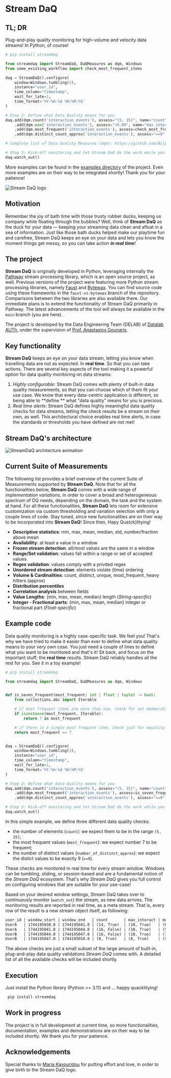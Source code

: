 # Stream DaQ

## TL; DR
Plug-and-play quality monitoring for high-volume and velocity data streams! In Python, of course!

```python
# pip install streamdaq

from streamdaq import StreamDaQ, DaQMeasures as dqm, Windows
from some_existing_workflow import check_most_frequent_items

daq = StreamDaQ().configure(
    window=Windows.tumbling(3),
    instance="user_id",
    time_column="timestamp",
    wait_for_late=1,
    time_format='%Y-%m-%d %H:%M:%S'
)

# Step 2: Define what Data Quality means for you
daq.add(dqm.count('interaction_events'), assess="(5, 15]", name="count")
    .add(dqm.max('interaction_events'), assess=">5.09", name="max_interact")
    .add(dqm.most_frequent('interaction_events'), assess=check_most_frequent_items, name="freq_interact")
    .add(dqm.distinct_count_approx('interaction_events'), assess="==9", name="approx_dist_interact")

# Complete list of Data Quality Measures (dqm): https://github.com/Bilpapster/stream-DaQ/blob/main/streamdaq/DaQMeasures.py

# Step 3: Kick-off monitoring and let Stream DaQ do the work while you focus on the important
daq.watch_out()
```
More examples can be found in the [examples directory](https://github.com/Bilpapster/stream-DaQ/tree/main/examples) of the project. Even more examples are on their way to be integrated shortly! Thank you for your patience! 

![Stream DaQ logo](https://github.com/user-attachments/assets/ebe3a950-5fbb-49d8-b6b1-f232ca7dc362)

## Motivation
Remember the joy of bath time with those trusty rubber ducks, keeping us company while floating through the bubbles?
Well, think of **Stream DaQ** as the duck for your data — keeping your streaming data clean and afloat in a sea of
information. Just like those bath ducks helped make our playtime fun and carefree, Stream DaQ keeps an eye on your data
and lets you know the moment things get messy, so you can take action ***in real time***!


## The project

**Stream DaQ** is originally developed in Python, leveraging internally
the [Pathway](https://github.com/pathwaycom/pathway) stream processing library, which is an open source project, as
well. Previous versions of the project were featuring more Python stream processing libraries,
namely [Faust](https://faust-streaming.github.io/faust/) and [Bytewax](https://bytewax.io/). You can find source code
using these frameworks in the `faust-vs-bytewax` branch of the repository. Comparisons between the two libraries are
also available there. Our immediate plans is to extend the functionality of Stream DaQ primarily in Pathway. The latest
advancements of the tool will always be available in the `main` branch (you are here).

The project is developed by the Data Engineering Team (DELAB) of [Datalab AUTh](https://datalab.csd.auth.gr/), under the
supervision of [Prof. Anastasios Gounaris](https://datalab-old.csd.auth.gr/~gounaris/).

## Key functionality

**Stream DaQ** keeps an eye on your data stream, letting you know when travelling data are not as expected. In **real
time**. So that you can take actions. There are several key aspects of the tool making it a powerful option for data
quality monitoring on data streams:

1. *Highly configurable*: Stream DaQ comes with plenty of built-in data quality measurements, so that you can choose
   which of them fit your use case. We know that every data-centric application is different, so being able to **define
   ** what "data quality" means for you is precious.
2. *Real time alerts*: Stream DaQ defines highly meaningful data quality checks for data streams, letting the check
   results be a stream on their own, as well. This architectural choice enables real time alerts, in case the standards
   or thresholds you have defined are not met!

## Stream DaQ's architecture

![StreamDaQ architecture animation](https://github.com/user-attachments/assets/df59f529-c74d-425e-a19f-66a95482c716)

## Current Suite of Measurements
The following list provides a brief overview of the current Suite of Measurements supported by **Stream DaQ**. Note that for all the functionalities below, **Stream DaQ** comes with a wide range of _implementation variations_, in order to cover a broad and heterogeneous spectrum of DQ needs, depending on the domain, the task and the system at hand. For all these functionalities, **Stream DaQ** lets room for extensive customization via custom thresholding and variation selection with only a couple lines of code. Stay tuned, since new functionalities are on their way to be incorporated into **Stream DaQ**! Since then, Hapy Qua(ck)litying!

- **Descriptive statistics**: min, max, mean, median, std, number/fraction above mean
- **Availability**: at least a value in a window
- **Frozen stream detection**: all/most values are the same in a window
- **Range/Set validation**: values fall within a range or set of accepted values
- **Regex validation**: values comply with a privded regex
- **Unordered stream detection**: elements violate (time) ordering
- **Volume & Cardinalities**: count, distinct, unique, most_frequent, heavy hitters (approx)
- **Distribution percentiles**
- **Correlation analysis** between fields
- **Value Lengths**: {min, max, mean, median} length (_String-specific_)
- **Integer - Fractional parts**: {min, max, mean, median} integer or fractional part (_Float-specific_)

## Example code

Data quality monitoring is a highly case-specific task. We feel you! That's why we have tried to make it easier than
ever to define what data quality means to your *very own case*. You just need a couple of lines to define what you want
to be monitored and that's it! Sit back, and focus on the important stuff; the **real time** results. Stream DaQ
reliably handles all the rest for you. See it in a toy example!

```python
# pip install streamdaq

from streamdaq import StreamDaQ, DaQMeasures as dqm, Windows


def is_seven_frequent(most_frequent: int | float | tuple) -> bool:
    from collections.abc import Iterable

    # if most frequent items are more than one, check for set membership
    if isinstance(most_frequent, Iterable):
        return 7 in most_frequent

    # if there is a single most frequent item, check just for equality
    return most_frequent == 7


daq = StreamDaQ().configure(
    window=Windows.tumbling(3),
    instance="user_id",
    time_column="timestamp",
    wait_for_late=1,
    time_format='%Y-%m-%d %H:%M:%S'
)

# Step 2: Define what Data Quality means for you
daq.add(dqm.count('interaction_events'), assess="(5, 15]", name="count")
    .add(dqm.most_frequent('interaction_events'), assess=is_seven_frequent, name="freq_interact")
    .add(dqm.distinct_count_approx('interaction_events'), assess="==9", name="approx_dist_interact")

# Step 3: Kick-off monitoring and let Stream DaQ do the work while you focus on the important
daq.watch_out()
```

In this simple example, we define three different data quality checks:

- the number of elements (`count`): we expect them to be in the range `(5, 15]`;
- the most frequent values (`most_frequent`): we expect number 7 to be frequent;
- the number of distinct values (`number_of_distinct_approx`): we expect the distict values to be exactly 9 (`==9`).

These checks are monitored in real time for every stream window. Windows can be tumbling, sliding, or session-based and are 
a fundamental notion of the *Stream DaQ* ecosystem. That's why *Stream DaQ* gives you full control on configuring windows
that are suitable for your use-case!

Based on your desired window settings, Stream DaQ takes over to continuously monitor (`watch_out`) the stream, as new data arrives.
The monitoring results are reported in real time, as a meta stream. That is, every row of the result is a new stream
object itself, as following:

```markdown
user_id | window_start | window_end   | count       | max_interact | med_interact | freq_interact   
UserA   | 1744195038.0 | 1744195041.0 | (14, True)  | (10, True)   | (6.5, True)  | (6, False)      
UserA   | 1744195041.0 | 1744195044.0 | (16, False) | (10, True)   | (5.0, True)  | (7, True)      
UserB   | 1744195044.0 | 1744195047.0 | (16, False) | (10, True)   | (7.0, True)  | (9, False)      
UserB   | 1744195047.0 | 1744195050.0 | (8, True)   | (8, True)    | (5.0, True)  | ((2, 7), True)
```

The above checks are just a small subset of the large amount of built-in, plug-and-play data quality validations *Stream DaQ* comes with. A detailed 
list of all the available checks will be included shortly.

## Execution

Just install the Python library (Python >= 3.11) and ... happy quacklitying!

   ```bash
    pip install streamdaq
   ```

## Work in progress

The project is in full development at current time, so more functionalities, documentation, examples and demonstrations
are on their way to be included shortly. We thank you for your patience.

## Acknowledgements

Special thanks to [Maria Kavouridou](https://www.linkedin.com/in/maria-kavouridou/) for putting effort and love, in
order to give birth to the Stream DaQ logo.


